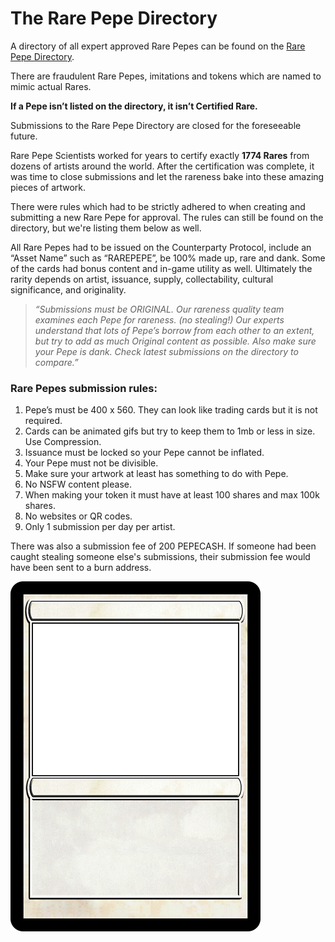 # The Rare Pepe Directory

A directory of all expert approved Rare Pepes can be found on the [Rare Pepe Directory](http://rarepepedirectory.com/).

There are fraudulent Rare Pepes, imitations and tokens which are named to mimic actual Rares.

**If a Pepe isn’t listed on the directory, it isn’t Certified Rare.**

Submissions to the Rare Pepe Directory are closed for the foreseeable future.

Rare Pepe Scientists worked for years to certify exactly **1774 Rares** from dozens of artists around the world. After the certification was complete, it was time to close submissions and let the rareness bake into these amazing pieces of artwork.

There were rules which had to be strictly adhered to when creating and submitting a new Rare Pepe for approval. The rules can still be found on the directory, but we're listing them below as well.

All Rare Pepes had to be issued on the Counterparty Protocol, include an “Asset Name” such as “RAREPEPE”, be 100% made up, rare and dank. Some of the cards had bonus content and in-game utility as well. Ultimately the rarity depends on artist, issuance, supply, collectability, cultural significance, and originality.

> _“Submissions must be ORIGINAL. Our rareness quality team examines each Pepe for rareness. (no stealing!) Our experts understand that lots of Pepe’s borrow from each other to an extent, but try to add as much Original content as possible. Also make sure your Pepe is dank. Check latest submissions on the directory to compare.”_

### Rare Pepes submission rules:

1. Pepe’s must be 400 x 560.   They can look like trading cards but it is not required.
2. Cards can be animated gifs but try to keep them to 1mb or less in size. Use Compression.
3. Issuance must be locked  so your Pepe cannot be inflated.
4. Your Pepe must not be divisible.
5. Make sure your artwork at least has something to do with Pepe.
6. No NSFW content please.
7. When making your token it must have at least 100 shares and max 100k shares.
8. No websites or QR codes.
9. Only 1 submission per day per artist.&#x20;

There was also a submission fee of 200 PEPECASH. If someone had been caught stealing someone else's submissions, their submission fee would have been sent to a burn address.

![The blank template for all Rare Pepes, many artists still use it today for Fake Rares and Dank Rare submissions.](../../.gitbook/assets/magic-template.jpg)

